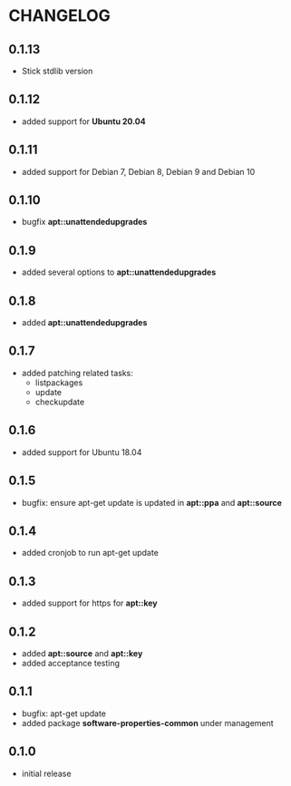 # CHANGELOG

## 0.1.13

* Stick stdlib version
  
## 0.1.12

* added support for **Ubuntu 20.04**

## 0.1.11

* added support for Debian 7, Debian 8, Debian 9 and Debian 10

## 0.1.10

* bugfix **apt::unattendedupgrades**

## 0.1.9

* added several options to **apt::unattendedupgrades**

## 0.1.8

* added **apt::unattendedupgrades**

## 0.1.7

* added patching related tasks:
  - listpackages
  - update
  - checkupdate

## 0.1.6

* added support for Ubuntu 18.04

## 0.1.5

* bugfix: ensure apt-get update is updated in **apt::ppa** and **apt::source**

## 0.1.4

* added cronjob to run apt-get update

## 0.1.3

* added support for https for **apt::key**

## 0.1.2

* added **apt::source** and **apt::key**
* added acceptance testing

## 0.1.1

* bugfix: apt-get update
* added package **software-properties-common** under management

## 0.1.0

* initial release
